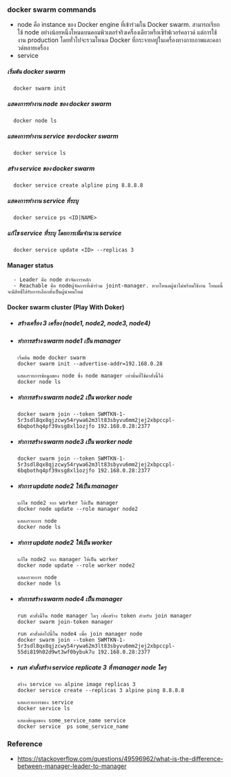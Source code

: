 
### docker swarm commands

- node คือ instance ของ Docker engine ที่เข้าร่วมใน Docker swarm. สามารถเรียกใช้ node อย่างน้อยหนึ่งโหนดบนคอมพิวเตอร์จริงเครื่องเดียวหรือเซิร์ฟเวอร์คลาวด์ แต่การใช้งาน production โดยทั่วไปจะรวมโหนด Docker ที่กระจายอยู่ในเครื่องทางกายภาพและคลาวด์หลายเครื่อง
- service

##### เริ่มต้น docker swarm

      docker swarm init

##### แสดงการทำงาน node ของ docker swarm

      docker node ls

##### แสดงการทำงาน service ของ docker swarm

      docker service ls


##### สร้าง service ของ docker swarm

      docker service create alpline ping 8.8.8.8

##### แสดงการทำงาน service ที่ระบุ

      docker service ps <ID|NAME>

##### แก้ไข service ที่ระบุ โดยการเพิ่มจำนวน service

      docker service update <ID> --replicas 3 

#### Manager status 
      - Leader คือ node ตัวจัดการหลัก
      - Reachable คือ nodeผู้จัดการที่เข้าร่วม joint-manager. หากโหนดผู้นำไม่พร้อมใช้งาน โหนดนี้จะมีสิทธิ์ได้รับการเลือกตั้งเป็นผู้นำคนใหม่

#### Docker swarm cluster (Play With Doker)

- ##### สร้างเครื่อง 3 เครื่อง (node1, node2, node3, node4)

- ##### ทำการสร้าง swarm node1 เป็น manager

      เริ่มต้น mode docker swarm
      docker swarm init --advertise-addr=192.168.0.28
      
      แสดงรายการข้อมูลของ node ซึ่ง node manager เท่านั้นที่ใช้คำสั่งนี้ได้
      docker node ls
 
- ##### ทำการสร้าง swarm node2 เป็น worker node

      docker swarm join --token SWMTKN-1-5r3sdl8qx8qjzcwy54rywa62m3lt83sbyvu6mm2jej2xbpccpl-6bqbothq4pf39xsg8xl1ozjfo 192.168.0.28:2377

- ##### ทำการสร้าง swarm node3 เป็น worker node

      docker swarm join --token SWMTKN-1-5r3sdl8qx8qjzcwy54rywa62m3lt83sbyvu6mm2jej2xbpccpl-6bqbothq4pf39xsg8xl1ozjfo 192.168.0.28:2377

- ##### ทำการ update node2 ให้เป็น manager

      แก้ไข node2 จาก worker ให้เป็น manager
      docker node update --role manager node2
      
      แสดงรายการ node 
      docker node ls

- ##### ทำการ update node2 ให้เป็น worker

      แก้ไข node2 จาก manager ให้เป็น worker
      docker node update --role worker node2
      
      แสดงรายการ node 
      docker node ls

- ##### ทำการสร้าง swarm node4 เป็น manager

      run คำสั่งนี้ใน node manager ใดๆ เพื่อสร้าง token สำหรับ join manager
      docker swarm join-token manager

      run คำสั่งต่อไปนี้ใน node4 เพื่อ join manager node
      docker swarm join --token SWMTKN-1-5r3sdl8qx8qjzcwy54rywa62m3lt83sbyvu6mm2jej2xbpccpl-55di819h02d9wt3wf0bybuk7u 192.168.0.28:2377

- ##### run คำสั่งสร้าง service replicate 3 ที่ manager node ใดๆ
      
      สร้าง service จาก alpine image replicas 3 
      docker service create --replicas 3 alpine ping 8.8.8.8
      
      แสดงรายการของ service
      docker service ls
      
      แสดงข้อมูลของ some_service_name service
      docker service  ps some_service_name
      
### Reference

- https://stackoverflow.com/questions/49596962/what-is-the-difference-between-manager-leader-to-manager
